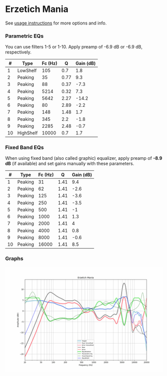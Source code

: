 # Erzetich Mania
See [usage instructions](https://github.com/jaakkopasanen/AutoEq#usage) for more options and info.

### Parametric EQs
You can use filters 1-5 or 1-10. Apply preamp of -6.9 dB or -6.9 dB, respectively.

|   # | Type      |   Fc (Hz) |    Q |   Gain (dB) |
|-----|-----------|-----------|------|-------------|
|   1 | LowShelf  |       105 | 0.7  |         1.8 |
|   2 | Peaking   |        35 | 0.77 |         9.3 |
|   3 | Peaking   |        88 | 0.37 |        -7.3 |
|   4 | Peaking   |      5214 | 0.32 |         7.3 |
|   5 | Peaking   |      5642 | 2.27 |       -14.2 |
|   6 | Peaking   |        80 | 2.89 |        -2.2 |
|   7 | Peaking   |       148 | 1.48 |         1.7 |
|   8 | Peaking   |       345 | 2.2  |        -1.8 |
|   9 | Peaking   |      2285 | 2.48 |        -0.7 |
|  10 | HighShelf |     10000 | 0.7  |         1.7 |

### Fixed Band EQs
When using fixed band (also called graphic) equalizer, apply preamp of **-8.9 dB** (if available) and set gains manually with these parameters.

|   # | Type    |   Fc (Hz) |    Q |   Gain (dB) |
|-----|---------|-----------|------|-------------|
|   1 | Peaking |        31 | 1.41 |         9.4 |
|   2 | Peaking |        62 | 1.41 |        -2.6 |
|   3 | Peaking |       125 | 1.41 |        -3.6 |
|   4 | Peaking |       250 | 1.41 |        -3.5 |
|   5 | Peaking |       500 | 1.41 |        -1   |
|   6 | Peaking |      1000 | 1.41 |         1.3 |
|   7 | Peaking |      2000 | 1.41 |         4   |
|   8 | Peaking |      4000 | 1.41 |         0.8 |
|   9 | Peaking |      8000 | 1.41 |        -0.6 |
|  10 | Peaking |     16000 | 1.41 |         8.5 |

### Graphs
![](./Erzetich%20Mania.png)
